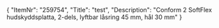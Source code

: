 {
  "ItemNr": "259754",
  "Title": "test",
  "Description": "Conform 2 SoftFlex hudskyddsplatta, 2-dels, lyftbar låsring 45 mm, hål 30 mm"
}